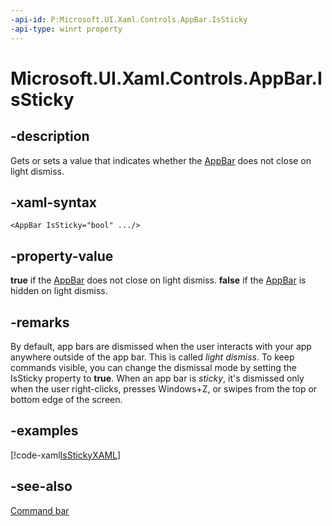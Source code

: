 ```yaml
---
-api-id: P:Microsoft.UI.Xaml.Controls.AppBar.IsSticky
-api-type: winrt property
---
```


<!-- Property syntax
public bool IsSticky { get;  set; }
-->

# Microsoft.UI.Xaml.Controls.AppBar.IsSticky

## -description
Gets or sets a value that indicates whether the [AppBar](appbar.md) does not close on light dismiss.

## -xaml-syntax
```xaml
<AppBar IsSticky="bool" .../>
```


## -property-value
**true** if the [AppBar](appbar.md) does not close on light dismiss. **false** if the [AppBar](appbar.md) is hidden on light dismiss.

## -remarks
By default, app bars are dismissed when the user interacts with your app anywhere outside of the app bar. This is called *light dismiss*. To keep commands visible, you can change the dismissal mode by setting the IsSticky property to **true**. When an app bar is *sticky*, it's dismissed only when the user right-clicks, presses Windows+Z, or swipes from the top or bottom edge of the screen.

## -examples


[!code-xaml[IsStickyXAML](../microsoft.ui.xaml.controls/code/AppBarSample/CS/SnippetsPage.xaml#SnippetIsStickyXAML)]

## -see-also
[Command bar](/windows/apps/design/controls/command-bar)

